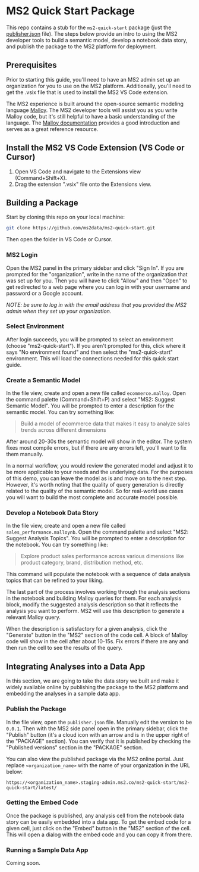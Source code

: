 # MS2 Quick Start Package

This repo contains a stub for the `ms2-quick-start` package (just the [publisher.json](publisher.json) file). The steps below provide an intro to using the MS2 developer tools to build a semantic model, develop a notebook data story, and publish the package to the MS2 platform for deployment.

## Prerequisites

Prior to starting this guide, you'll need to have an MS2 admin set up an organization for you to use on the MS2 platform. Additionally, you'll need to get the .vsix file that is used to install the MS2 VS Code extension.

The MS2 experience is built around the open-source semantic modeling language [Malloy](https://www.malloydata.dev/). The MS2 developer tools will assist you as you write Malloy code, but it's still helpful to have a basic understanding of the language. The [Malloy documentation](https://docs.malloydata.dev/documentation/) provides a good introduction and serves as a great reference resource.

## Install the MS2 VS Code Extension (VS Code or Cursor)

1. Open VS Code and navigate to the Extensions view (Command+Shift+X).
2. Drag the extension ".vsix" file onto the Extensions view.

## Building a Package

Start by cloning this repo on your local machine:

```bash
git clone https://github.com/ms2data/ms2-quick-start.git
```

Then open the folder in VS Code or Cursor.

### MS2 Login

Open the MS2 panel in the primary sidebar and click "Sign In". If you are prompted for the "organization", write in the name of the organization that was set up for you. Then you will have to click "Allow" and then "Open" to get redirected to a web page where you can log in with your username and password or a Google account.

*NOTE: be sure to log in with the email address that you provided the MS2 admin when they set up your organization.*

### Select Environment

After login succeeds, you will be prompted to select an environment (choose "ms2-quick-start"). If you aren't prompted for this, click where it says "No environment found" and then select the "ms2-quick-start" environment. This will load the connections needed for this quick start guide.

### Create a Semantic Model

In the file view, create and open a new file called `ecommerce.malloy`. Open the command palette (Command+Shift+P) and select "MS2: Suggest Semantic Model". You will be prompted to enter a description for the semantic model. You can try something like:

> Build a model of ecommerce data that makes it easy to analyze sales trends across different dimensions

After around 20-30s the semantic model will show in the editor. The system fixes most compile errors, but if there are any errors left, you'll want to fix them manually.

In a normal workflow, you would review the generated model and adjust it to be more applicable to your needs and the underlying data. For the purposes of this demo, you can leave the model as is and move on to the next step. However, it's worth noting that the quality of query generation is directly related to the quality of the semantic model. So for real-world use cases you will want to build the most complete and accurate model possible.

### Develop a Notebook Data Story

In the file view, create and open a new file called `sales_performance.malloynb`. Open the command palette and select "MS2: Suggest Analysis Topics". You will be prompted to enter a description for the notebook. You can try something like:

> Explore product sales performance across various dimensions like product category, brand, distribution method, etc.

This command will populate the notebook with a sequence of data analysis topics that can be refined to your liking.

The last part of the process involves working through the analysis sections in the notebook and building Malloy queries for them. For each analysis block, modify the suggested analysis description so that it reflects the analysis you want to perform. MS2 will use this description to generate a relevant Malloy query.

When the description is satisfactory for a given analysis, click the "Generate" button in the "MS2" section of the code cell. A block of Malloy code will show in the cell after about 10-15s. Fix errors if there are any and then run the cell to see the results of the query.

## Integrating Analyses into a Data App

In this section, we are going to take the data story we built and make it widely available online by publishing the package to the MS2 platform and embedding the analyses in a sample data app.

### Publish the Package

In the file view, open the `publisher.json` file. Manually edit the version to be `0.0.1`. Then with the MS2 side panel open in the primary sidebar, click the "Publish" button (it's a cloud icon with an arrow and is in the upper right of the "PACKAGE" section). You can verify that it is published by checking the "Published versions" section in the "PACKAGE" section.

You can also view the published package via the MS2 online portal. Just replace `<organization_name>` with the name of your organization in the URL below:

```
https://<organization_name>.staging-admin.ms2.co/ms2-quick-start/ms2-quick-start/latest/
```

### Getting the Embed Code

Once the package is published, any analysis cell from the notebook data story can be easily embedded into a data app. To get the embed code for a given cell, just click on the "Embed" button in the "MS2" section of the cell. This will open a dialog with the embed code and you can copy it from there.

### Running a Sample Data App

Coming soon.